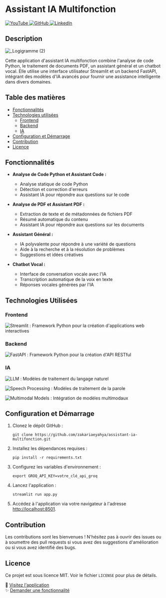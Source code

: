 # Assistant IA Multifonction
<p>
  <a href="https://www.youtube.com/watch?v=388w5UptraQ&t=99s">
    <img src="https://img.shields.io/badge/YouTube-FF0000?style=for-the-badge&logo=youtube&logoColor=white" alt="YouTube">
  </a>
  <a href="https://github.com/zakariaeyahya/assistant-ia-multifonction">
    <img src="https://img.shields.io/badge/GitHub-181717?style=for-the-badge&logo=github&logoColor=white" alt="GitHub">
  </a>
  <a href="https://www.linkedin.com/in/zakariae-yahya/">
    <img src="https://img.shields.io/badge/LinkedIn-0077B5?style=for-the-badge&logo=linkedin&logoColor=white" alt="LinkedIn">
  </a>
</p>

## Description
![_Logigramme (2)](https://github.com/user-attachments/assets/2b513da3-128c-4e92-b3e3-7360d0fc30f5)

Cette application d'assistant IA multifonction combine l'analyse de code Python, le traitement de documents PDF, un assistant général et un chatbot vocal. Elle utilise une interface utilisateur Streamlit et un backend FastAPI, intégrant des modèles d'IA avancés pour fournir une assistance intelligente dans divers domaines.

## Table des matières

- [Fonctionnalités](#fonctionnalités)
- [Technologies utilisées](#technologies-utilisées)
  - [Frontend](#frontend)
  - [Backend](#backend)
  - [IA](#ia)
- [Configuration et Démarrage](#configuration-et-démarrage)
- [Contribution](#contribution)
- [Licence](#licence)

## Fonctionnalités

- **Analyse de Code Python et Assistant Code :**
  - Analyse statique de code Python
  - Détection et correction d'erreurs
  - Assistant IA pour répondre aux questions sur le code

- **Analyse de PDF et Assistant PDF :**
  - Extraction de texte et de métadonnées de fichiers PDF
  - Résumé automatique du contenu
  - Assistant IA pour répondre aux questions sur les documents

- **Assistant Général :**
  - IA polyvalente pour répondre à une variété de questions
  - Aide à la recherche et à la résolution de problèmes
  - Suggestions et idées créatives

- **Chatbot Vocal :**
  - Interface de conversation vocale avec l'IA
  - Transcription automatique de la voix en texte
  - Réponses vocales générées par l'IA

## Technologies Utilisées

### Frontend
![Streamlit](https://img.shields.io/badge/Streamlit-FF4B4B?style=for-the-badge&logo=streamlit&logoColor=white) : Framework Python pour la création d'applications web interactives

### Backend
![FastAPI](https://img.shields.io/badge/FastAPI-009688?style=for-the-badge&logo=fastapi&logoColor=white) : Framework Python pour la création d'API RESTful

### IA
![LLM](https://img.shields.io/badge/LLM-4B0082?style=for-the-badge&logo=openai&logoColor=white) : Modèles de traitement du langage naturel

![Speech Processing](https://img.shields.io/badge/Speech_Processing-FF6F61?style=for-the-badge&logo=audiomack&logoColor=white) : Modèles de traitement de la parole

![Multimodal Models](https://img.shields.io/badge/Multimodal_Models-6236FF?style=for-the-badge&logo=tensorflow&logoColor=white) : Intégration de modèles multimodaux

## Configuration et Démarrage

1. Clonez le dépôt GitHub :
   ```
   git clone https://github.com/zakariaeyahya/assistant-ia-multifonction.git
   ```

2. Installez les dépendances requises :
   ```
   pip install -r requirements.txt
   ```

3. Configurez les variables d'environnement :
   ```
   export GROQ_API_KEY=votre_clé_api_groq
   ```

4. Lancez l'application :
   ```
   streamlit run app.py
   ```

5. Accédez à l'application via votre navigateur à l'adresse [http://localhost:8501](http://localhost:8501).

## Contribution

Les contributions sont les bienvenues ! N'hésitez pas à ouvrir des issues ou à soumettre des pull requests si vous avez des suggestions d'amélioration ou si vous avez identifié des bugs.

## Licence

Ce projet est sous licence MIT. Voir le fichier `LICENSE` pour plus de détails.

🌟 [Visitez l'application](http://localhost:8501)  
✨ [Demander une fonctionnalité](https://github.com/zakariaeyahya/assistant-ia-multifonction)
